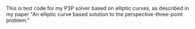 This is test code for my P3P solver based on elliptic curves, as described in my paper "An elliptic curve based solution to the perspective-three-point problem." 

